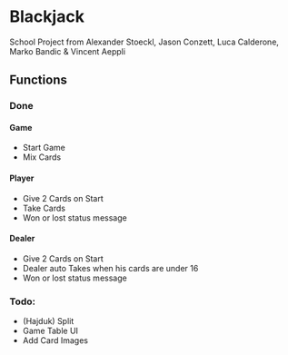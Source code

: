 # Blackjack
School Project from Alexander Stoeckl, Jason Conzett, Luca Calderone, Marko Bandic & Vincent Aeppli

## Functions
### Done
#### Game
- Start Game
- Mix Cards

#### Player
- Give 2 Cards on Start
- Take Cards
- Won or lost status message

#### Dealer
- Give 2 Cards on Start
- Dealer auto Takes when his cards are under 16
- Won or lost status message

### Todo:
- (Hajduk) Split
- Game Table UI
- Add Card Images
